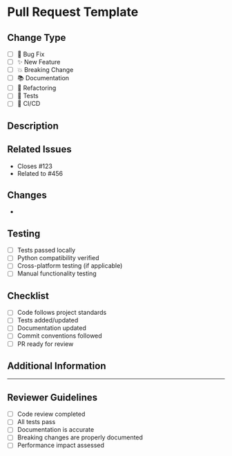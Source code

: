 # Pull Request Template

## Change Type
- [ ] 🐛 Bug Fix
- [ ] ✨ New Feature
- [ ] 💥 Breaking Change
- [ ] 📚 Documentation
- [ ] 🔧 Refactoring
- [ ] 🧪 Tests
- [ ] 🚀 CI/CD

## Description
<!-- Describe what this Pull Request does and why it's needed -->
<!-- Include before/after screenshots if applicable -->

## Related Issues
<!-- Links to related issues -->
- Closes #123
- Related to #456

## Changes
<!-- List the main changes -->
- 

## Testing
<!-- Describe how you tested the changes -->
- [ ] Tests passed locally
- [ ] Python compatibility verified
- [ ] Cross-platform testing (if applicable)
- [ ] Manual functionality testing

## Checklist
- [ ] Code follows project standards
- [ ] Tests added/updated
- [ ] Documentation updated
- [ ] Commit conventions followed
- [ ] PR ready for review

## Additional Information
<!-- Any additional information that might be helpful for reviewers -->

---

## Reviewer Guidelines
- [ ] Code review completed
- [ ] All tests pass
- [ ] Documentation is accurate
- [ ] Breaking changes are properly documented
- [ ] Performance impact assessed